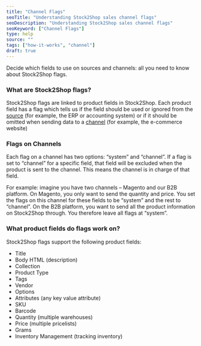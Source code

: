 ```yaml
---
title: "Channel Flags"
seoTitle: "Understanding Stock2Shop sales channel flags"
seoDescription: "Understanding Stock2Shop sales channel flags"
seoKeyword: ["Channel Flags"]
type: help
source: ""
tags: ["how-it-works", "channel"]
draft: true
---
```


Decide which fields to use on sources and channels: all you need to know about Stock2Shop flags.

### What are Stock2Shop flags?
Stock2Shop flags are linked to product fields in Stock2Shop.
Each product field has a flag which tells us if the field should be used or ignored from the 
[source](/help/how-to/sources/index "...") (for example, the ERP or accounting system) or if it should be omitted when 
sending data to a [channel](/help/how-to/channels/index "...") (for example, the e-commerce 
website)

### Flags on Channels
Each flag on a channel has two options: “system” and “channel”. If a flag is set to “channel” for a specific field, that
field will be excluded when the product is sent to the channel. This means the channel is in charge of that field.

For example: imagine you have two channels – Magento and our B2B platform. On Magento, you only want to send the 
quantity and price. You set the flags on this channel for these fields to be “system” and the rest to “channel”. On the 
B2B platform, you want to send all the product information on Stock2Shop through. You therefore leave all flags at 
“system”.

### What product fields do flags work on?
Stock2Shop flags support the following product fields:

- Title
- Body HTML (description)
- Collection
- Product Type
- Tags
- Vendor
- Options
- Attributes (any key value attribute)
- SKU
- Barcode
- Quantity (multiple warehouses)
- Price (multiple pricelists)
- Grams
- Inventory Management (tracking inventory)